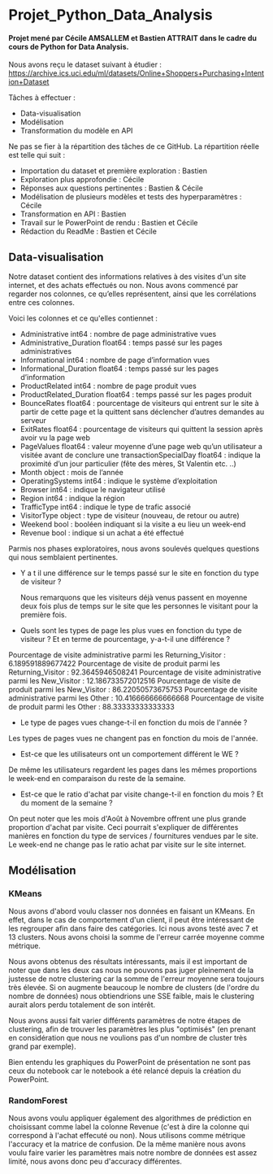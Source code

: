 # Projet_Python_Data_Analysis

#### Projet mené par Cécile AMSALLEM et Bastien ATTRAIT dans le cadre du cours de Python for Data Analysis.

Nous avons reçu le dataset suivant à étudier :
https://archive.ics.uci.edu/ml/datasets/Online+Shoppers+Purchasing+Intention+Dataset


Tâches à effectuer :
- Data-visualisation
-	Modélisation
-	Transformation du modèle en API 


Ne pas se fier à la répartition des tâches de ce GitHub. La répartition réelle est telle qui suit :
-	Importation du dataset et première exploration : Bastien
-	Exploration plus approfondie : Cécile
-	Réponses aux questions pertinentes : Bastien & Cécile
-	Modélisation de plusieurs modèles et tests des hyperparamètres : Cécile
-	Transformation en API : Bastien
-	Travail sur le PowerPoint de rendu : Bastien et Cécile
-	Rédaction du ReadMe : Bastien et Cécile

## Data-visualisation 

Notre dataset contient des informations relatives à des visites d'un site internet, et des achats effectués ou non. 
Nous avons commencé par regarder nos colonnes, ce qu’elles représentent, ainsi que les corrélations entre ces colonnes.

Voici les colonnes et ce qu'elles contiennet :
- Administrative int64 : nombre de page administrative vues
- Administrative_Duration float64 : temps passé sur les pages administratives
- Informational int64 : nombre de page d’information vues
- Informational_Duration float64 : temps passé sur les pages d’information
- ProductRelated int64 : nombre de page produit vues
- ProductRelated_Duration float64 : temps passé sur les pages produit
- BounceRates float64 : pourcentage de visiteurs qui entrent sur le site à partir de cette page et la quittent sans déclencher d’autres demandes au serveur 
- ExitRates float64 : pourcentage de visiteurs qui quittent la session après avoir vu la page web
- PageValues float64 : valeur moyenne d’une page web qu’un utilisateur a visitée avant de conclure une transactionSpecialDay float64 : indique la proximité d’un jour particulier (fête des mères, St Valentin etc. ..)
- Month object : mois de l’année
- OperatingSystems int64 : indique le système d’exploitation
- Browser int64 : indique le navigateur utilisé
- Region int64 : indique la région 
- TrafficType int64 : indique le type de trafic associé
- VisitorType object : type de visiteur (nouveau, de retour ou autre)
- Weekend bool : booléen indiquant si la visite a eu lieu un week-end
- Revenue bool : indique si un achat a été effectué



Parmis nos phases exploratoires, nous avons soulevés quelques questions qui nous semblaient pertinentes.
- Y a t il une différence sur le temps passé sur le site en fonction du type de visiteur ?

  Nous remarquons que les visiteurs déjà venus passent en moyenne deux fois plus de temps sur le site que les personnes le visitant pour la première fois.
  
- Quels sont les types de page les plus vues en fonction du type de visiteur ? Et en terme de pourcentage, y-a-t-il une différence ?

Pourcentage de visite administrative parmi les Returning_Visitor : 6.189591889677422
Pourcentage de visite de produit parmi les Returning_Visitor : 92.3645946508241
Pourcentage de visite administrative parmi les New_Visitor : 12.186733572012516
Pourcentage de visite de produit parmi les New_Visitor : 86.22050573675753
Pourcentage de visite administrative parmi les Other : 10.416666666666668
Pourcentage de visite de produit parmi les Other : 88.33333333333333

- Le type de pages vues change-t-il en fonction du mois de l'année ?

Les types de pages vues ne changent pas en fonction du mois de l'année.

- Est-ce que les utilisateurs ont un comportement différent le WE ? 

De même les utilisateurs regardent les pages dans les mêmes proportions le week-end en comparaison du reste de la semaine.

- Est-ce que le ratio d'achat par visite change-t-il en fonction du mois ? Et du moment de la semaine ?

On peut noter que les mois d'Août à Novembre offrent une plus grande proportion d'achat par visite. Ceci pourrait s'expliquer de différentes manières en fonction du type de services / fournitures vendues par le site.
Le week-end ne change pas le ratio achat par visite sur le site internet.




## Modélisation



### KMeans

Nous avons d'abord voulu classer nos données en faisant un KMeans. En effet, dans le cas de comportement d'un client, il peut être intéressant de les regrouper afin dans faire des catégories. Ici nous avons testé avec 7 et 13 clusters. Nous avons choisi la somme de l'erreur carrée moyenne comme métrique.

Nous avons obtenus des résultats intéressants, mais il est important de noter que dans les deux cas nous ne pouvons pas juger pleinement de la justesse de notre clustering car la somme de l'erreur moyenne sera toujours très élevée. Si on augmente beaucoup le nombre de clusters (de l'ordre du nombre de données) nous obtiendrions une SSE faible, mais le clustering aurait alors perdu totalement de son intérêt.

Nous avons aussi fait varier différents paramètres de notre étapes de clustering, afin de trouver les paramètres les plus "optimisés" (en prenant en considération que nous ne voulions pas d'un nombre de cluster très grand par exemple).

Bien entendu les graphiques du PowerPoint de présentation ne sont pas ceux du notebook car le notebook a été relancé depuis la création du PowerPoint.


### RandomForest

Nous avons voulu appliquer également des algorithmes de prédiction en choisissant comme label la colonne Revenue (c'est à dire la colonne qui correspond à l'achat effecuté ou non). Nous utilisons comme métrique l'accuracy et la matrice de confusion.
De la même manière nous avons voulu faire varier les paramètres mais notre nombre de données est assez limité, nous avons donc peu d'accuracy différentes.
